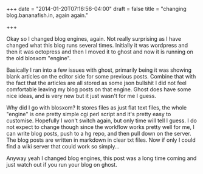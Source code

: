 +++
date = "2014-01-20T07:16:56-04:00"
draft = false
title = "changing blog.bananafish.in, again again."

+++

Okay so I changed blog engines, again.  Not really surprising as I have changed what this blog runs several times.  Initially it was wordpress and then it was octopress and then I moved it to ghost and now it is running on the old blosxom "engine".  

Basically I ran into a few issues with ghost, primarily being it was showing blank articles on the editor side for some previous posts. Combine that with the fact that the articles are all stored as some json bullshit I did not feel comfortable leaving my blog posts on that engine.  Ghost does have some nice ideas, and is very new but it just wasn't for me I guess. 

Why did I go with blosxom? It stores files as just flat text files, the whole "engine" is one pretty simple cgi perl script and it's pretty easy to customise.  Hopefully I won't switch again, but only time will tell I guess.  I do not expect to change though since the workflow works pretty well for me, I can write blog posts, push to a hg repo, and then pull down on the server.  The blog posts are written in markdown in clear txt files.  Now if only I could find a wiki server that could work so simply...

Anyway yeah I changed blog engines, this post was a long time coming and just watch out if you run your blog on ghost.
